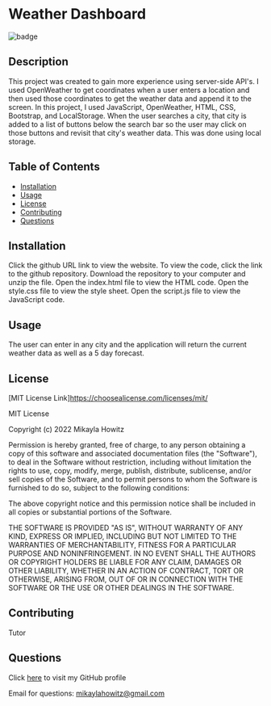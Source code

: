 
  
  # Weather Dashboard
  ![badge](https://img.shields.io/badge/MIT-License-Green)
  
  ## Description

  This project was created to gain more experience using server-side API's. I used OpenWeather to get coordinates when a user enters a location and then used those coordinates to get the weather data and append it to the screen. In this project, I used JavaScript, OpenWeather, HTML, CSS, Bootstrap, and LocalStorage. When the user searches a city, that city is added to a list of buttons below the search bar so the user may click on those buttons and revisit that city's weather data. This was done using local storage.

  ## Table of Contents

  * [Installation](#installation)
  * [Usage](#usage)
  * [License](#license)
  * [Contributing](#contributing)
  * [Questions](#questions)
  
  
  ## Installation

  Click the github URL link to view the website. To view the code, click the link to the github repository. Download the repository to your computer and unzip the file. Open the index.html file to view the HTML code. Open the style.css file to view the style sheet. Open the script.js file to view the JavaScript code.
  
  ## Usage

  The user can enter in any city and the application will return the current weather data as well as a 5 day forecast.
  
  ## License 

  [MIT License Link]https://choosealicense.com/licenses/mit/
  
  MIT License

Copyright (c) 2022 Mikayla Howitz

Permission is hereby granted, free of charge, to any person obtaining a copy of this software and associated documentation files (the "Software"), to deal in the Software without restriction, including without limitation the rights to use, copy, modify, merge, publish, distribute, sublicense, and/or sell copies of the Software, and to permit persons to whom the Software is furnished to do so, subject to the following conditions:

The above copyright notice and this permission notice shall be included in all copies or substantial portions of the Software.

THE SOFTWARE IS PROVIDED "AS IS", WITHOUT WARRANTY OF ANY KIND, EXPRESS OR IMPLIED, INCLUDING BUT NOT LIMITED TO THE WARRANTIES OF MERCHANTABILITY, FITNESS FOR A PARTICULAR PURPOSE AND NONINFRINGEMENT. IN NO EVENT SHALL THE AUTHORS OR COPYRIGHT HOLDERS BE LIABLE FOR ANY CLAIM, DAMAGES OR OTHER LIABILITY, WHETHER IN AN ACTION OF CONTRACT, TORT OR OTHERWISE, ARISING FROM, OUT OF OR IN CONNECTION WITH THE SOFTWARE OR THE USE OR OTHER DEALINGS IN THE SOFTWARE.

  ## Contributing

  Tutor
  
  ## Questions

  Click [here](https://github.com/mhowitz) to visit my GitHub profile

  Email for questions: mikaylahowitz@gmail.com

